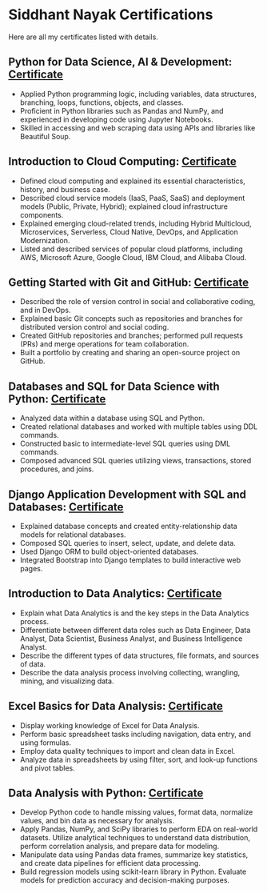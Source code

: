# Siddhant Nayak Certifications
Here are all my certificates listed with details.

## Python for Data Science, AI & Development: [Certificate](https://www.coursera.org/account/accomplishments/certificate/HBGRTJ37J4HS)
* Applied Python programming logic, including variables, data structures, branching, loops, functions, objects, and classes.
* Proficient in Python libraries such as Pandas and NumPy, and experienced in developing code using Jupyter Notebooks.
* Skilled in accessing and web scraping data using APIs and libraries like Beautiful Soup.

## Introduction to Cloud Computing: [Certificate](https://www.coursera.org/account/accomplishments/certificate/GJQXST7A5DUA)
* Defined cloud computing and explained its essential characteristics, history, and business case.
* Described cloud service models (IaaS, PaaS, SaaS) and deployment models (Public, Private, Hybrid); explained cloud infrastructure components.
* Explained emerging cloud-related trends, including Hybrid Multicloud, Microservices, Serverless, Cloud Native, DevOps, and Application Modernization.
* Listed and described services of popular cloud platforms, including AWS, Microsoft Azure, Google Cloud, IBM Cloud, and Alibaba Cloud.

## Getting Started with Git and GitHub: [Certificate](https://www.coursera.org/account/accomplishments/certificate/59NVA4PSPPLB)
* Described the role of version control in social and collaborative coding, and in DevOps.
* Explained basic Git concepts such as repositories and branches for distributed version control and social coding.
* Created GitHub repositories and branches; performed pull requests (PRs) and merge operations for team collaboration.
* Built a portfolio by creating and sharing an open-source project on GitHub.

## Databases and SQL for Data Science with Python: [Certificate](https://www.coursera.org/account/accomplishments/certificate/G8NEWN66KGX4)
* Analyzed data within a database using SQL and Python.
* Created relational databases and worked with multiple tables using DDL commands.
* Constructed basic to intermediate-level SQL queries using DML commands.
* Composed advanced SQL queries utilizing views, transactions, stored procedures, and joins.

## Django Application Development with SQL and Databases: [Certificate](https://www.coursera.org/account/accomplishments/certificate/TTQKCD5ZZTWL)
* Explained database concepts and created entity-relationship data models for relational databases.
* Composed SQL queries to insert, select, update, and delete data.
* Used Django ORM to build object-oriented databases.
* Integrated Bootstrap into Django templates to build interactive web pages.

## Introduction to Data Analytics: [Certificate](https://www.coursera.org/account/accomplishments/certificate/JF3NSKRDRV3N)
* Explain what Data Analytics is and the key steps in the Data Analytics process.
* Differentiate between different data roles such as Data Engineer, Data Analyst, Data Scientist, Business Analyst, and Business Intelligence Analyst.
* Describe the different types of data structures, file formats, and sources of data.
* Describe the data analysis process involving collecting, wrangling, mining, and visualizing data.

## Excel Basics for Data Analysis: [Certificate](https://www.coursera.org/account/accomplishments/certificate/47ZTR3DVPEMY)
* Display working knowledge of Excel for Data Analysis.
* Perform basic spreadsheet tasks including navigation, data entry, and using formulas.
* Employ data quality techniques to import and clean data in Excel.
* Analyze data in spreadsheets by using filter, sort, and look-up functions and pivot tables.

## Data Analysis with Python: [Certificate](https://www.coursera.org/account/accomplishments/certificate/4KT7T6CCUWED)
* Develop Python code to handle missing values, format data, normalize values, and bin data as necessary for analysis.
* Apply Pandas, NumPy, and SciPy libraries to perform EDA on real-world datasets. Utilize analytical techniques to understand data distribution, perform correlation analysis, and prepare data for modeling.
* Manipulate data using Pandas data frames, summarize key statistics, and create data pipelines for efficient data processing.
* Build regression models using scikit-learn library in Python. Evaluate models for prediction accuracy and decision-making purposes.


































